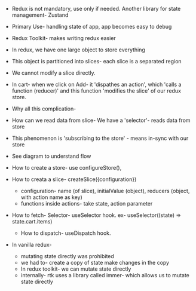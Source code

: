 - Redux is not mandatory, use only if needed. Another library for state management- Zustand
- Primary Use- handling state of app, app becomes easy to debug
- Redux Toolkit- makes writing redux easier

- In redux, we have one large object to store everything
- This object is partitioned into slices- each slice is a separated region
- We cannot modify a slice directly.
- In cart- when we click on Add- it 'dispathes an action', which 'calls a function (reducer)' and this
  function 'modifies the slice' of our redux store.
- Why all this complication-
- How can we read data from slice- We have a 'selector'- reads data from store
- This phenomenon is 'subscribing to the store' - means in-sync with our store
- See diagram to understand flow

* How to create a store- use configureStore(),
* How to creata a slice- createSlice({configuration})

  - configuration- name (of slice), initialValue (object), reducers (object, with action name as key)
  - functions inside actions- take state, action parameter

* How to fetch- Selector- useSelector hook. ex- useSelector((state) => state.cart.items)

  - How to dispatch- useDispatch hook.

* In vanilla redux-
  - mutating state directly was prohibited
  - we had to- create a copy of state make changes in the copy
  - In redux toolkit- we can mutate state directly
  - internally- rtk uses a library called immer- which allows us to mutate state directly
